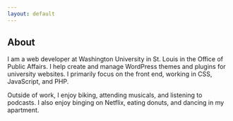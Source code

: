 ```yaml
---
layout: default
---
```


<div class="about">
  <h2>About</h2>
  <p>I am a web developer at Washington University in St. Louis in the Office of Public Affairs. I help create and manage WordPress themes and plugins for university websites. I primarily focus on the front end, working in CSS, JavaScript, and PHP.</p>

  <p>Outside of work, I enjoy biking, attending musicals, and listening to podcasts. I also enjoy binging on Netflix, eating donuts, and dancing in my apartment.</p>
</div>

